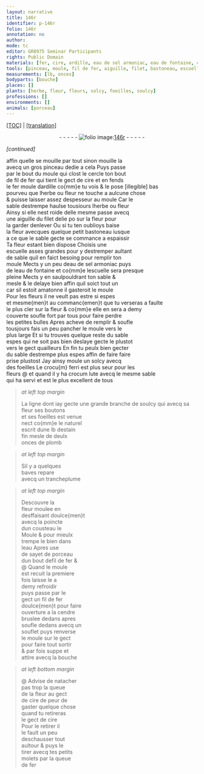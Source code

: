 ```yaml
---
layout: narrative
title: 146r
identifier: p-146r
folio: 146r
annotation: no
author:
mode: tc
editor: GR8975 Seminar Participants
rights: Public Domain
materials: [fer, cire, ardille, eau de sel armoniac, eau de fontaine, crocu{m} ferri, crocum, estain, plomb, eau, sayet de porceau, cendre]
tools: [pinceau, moule, fil de fer, aiguille, filet, bastoneau, escuelle, trancheplume, cousteau, Moule, souflet, molets]
measurements: [lb, onces]
bodyparts: [bouche]
places: []
plants: [herbe, fleur, fleurs, solcy, foeilles, soulcy]
professions: []
environments: []
animals: [porceau]
---
```


<p><a href="{{ site.baseurl }}/diplomatic/">[TOC]</a> | <a href="{{ site.baseurl }}/_texts/p-146r_tl.md/">[translation]</a></p><div class="folio" align="center">- - - - - <a href="http://gallica.bnf.fr/ark:/12148/btv1b10500001g/f297.image" target="_blank"><img src="https://cu-mkp.github.io/2017-workshop-edition/assets/photo-icon.png" alt="folio image: " style="display:inline-block; margin-bottom:-3px;"/>146r</a> - - - - - </div>  
 
*[continued]*
  
affin quelle se mouille par tout sinon mouille la<br/> avecq un gros <span class="tl">pinceau</span> dedie a cela Puys passe<br/> par le bout du <span class="tl">moule</span> qui clost le cercle ton bout<br/> de <span class="tl">fil de <span class="m">fer</span></span> qui tient le gect de <span class="m">cire</span> et en fends<br/> le <span class="m">fer</span> moule d<span class="m">ardille</span> co{mm}e tu vois & le pose <span class="del">[illegible]</span> bas<br/> pourveu que l<span class="pa">herbe</span> ou <span class="pa">fleur</span> ne touche a aulcune chose<br/> & puisse laisser assez despesseur au <span class="tl">moule</span> Car le<br/> sable destrempe haulse tousiours l<span class="pa">herbe</span> ou <span class="pa">fleur</span><br/> Ainsy si elle nest roide delle mesme passe avecq<br/> une <span class="tl">aiguille</span> du <span class="tl">filet</span> delie <span class="del">po</span> sur la <span class="pa">fleur</span> pour<br/> la garder denlever Ou si tu ten oublioys baise <br/> la <span class="pa">fleur</span> avecques quelque petit <span class="tl">bastoneau</span> iusque<br/> a ce que le sable gecte se commance a espaissir<br/> Ta <span class="pa">fleur</span> estant bien dispose Choisis une<br/> <span class="tl">escuelle</span> asses grandes pour y destremper aultant<br/> de sable quil en faict besoing pour remplir ton<br/> <span class="tl">moule</span> Mects y un peu d<span class="m">eau de sel armoniac</span> puys<br/> de l<span class="m">eau de fontaine</span> et co{mm}e l<span class="tl">escuelle</span> sera presque<br/> pleine Mects y en saulpouldrant ton sable &<br/> mesle & le delaye bien affin quil soict tout un<br/> car sil estoit amatonne il gasteroit le <span class="tl">moule</span><br/> Pour les <span class="pa">fleurs</span> il ne veult pas estre si espes<br/> et mesme{men}t au commanc{emen}t que tu verseras a faulte<br/> le plus cler sur la <span class="pa">fleur</span> & co{mm}e elle en sera a demy<br/> couverte soufle fort par tous pour faire perdre<br/> les petites bulles Apres acheve de remplir & soufle<br/> tousjours fais un peu pancher le <span class="tl">moule</span> vers le<br/> plus large Et si tu trouves quelque reste du sable<br/> espes qui ne soit pas bien deslaye gecte le plustot<br/> vers le gect quailleurs En fin tu peulx bien gecter<br/> du sable destrempe plus espes affin de faire faire<br/> prise plustost Jay ainsy moule un <span class="pa">solcy</span> avecq<br/> des <span class="pa">foeilles</span> Le <span class="m">crocu{m} ferri</span> est plus seur pour les<br/> <span class="pa">fleurs</span> @ et quand il y ha <span class="m">crocum</span> lute avecq le mesme sable<br/> qui ha servi et est le plus excellent de tous
 
 
> *at left top margin*
> 
> 
>  La ligne dont iay gecte une grande branche de <span class="pa">soulcy</span> qui avecq sa <span class="pa">fleur</span> ses boutons<br/> et ses <span class="pa">foeilles</span> est venue<br/> nect co{mm}e le naturel<br/> escrit dune <span class="ms">lb</span> d<span class="m">estain</span><br/> fin mesle de deulx<br/> <span class="ms">onces</span> de <span class="m">plomb</span>
 
> *at left top margin*
> 
> 
>  Sil y a quelques<br/> baves repare<br/> avecq un<span class="tl"> trancheplume</span>
 
> *at left top margin*
> 
> 
>  Descouvre la<br/> <span class="pa">fleur</span> moulee en<br/> desffaisant doulce{men}t<br/> avecq la poincte<br/> dun <span class="tl">cousteau</span> le<br/> <span class="tl">Moule</span> & pour mieulx<br/> trempe le bien dans<br/> l<span class="m">eau</span> Apres use<br/> de <span class="m">sayet de <span class="al">porceau</span></span><br/> dun bout de<span class="tl">fil de <span class="m">fer</span></span> &<br/>@ Quand le <span class="tl">moule</span><br/> est recuit la premiere<br/> fois laisse le a<br/> demy refroidir<br/> puys passe par le<br/> gect un <span class="tl">fil de <span class="m">fer</span></span><br/> doulce{men}t pour faire<br/> ouverture a la <span class="m">cendre</span><br/> bruslee dedans apres<br/> soufle dedans avecq un<br/> <span class="tl">souflet</span> puys renverse<br/> le <span class="tl">moule</span> sur le gect<br/> pour faire tout sortir<br/> & par fois suppe et<br/> attire avecq la <span class="bp">bouche</span>
 
> *at left bottom margin*
> 
> 
> @ Advise de natacher<br/> pas trop la queue<br/> de la <span class="pa">fleur</span> au gect<br/> de <span class="m">cire</span> de peur de<br/> gaster quelque chose<br/> quand tu retireras<br/> le gect de <span class="m">cire</span><br/> Pour le retirer il<br/> le fault un peu<br/> deschausser tout<br/> aultour & puys le<br/> tirer avecq tes petits<br/> <span class="tl">molets</span> par la queue<br/> de <span class="m">fer</span>
